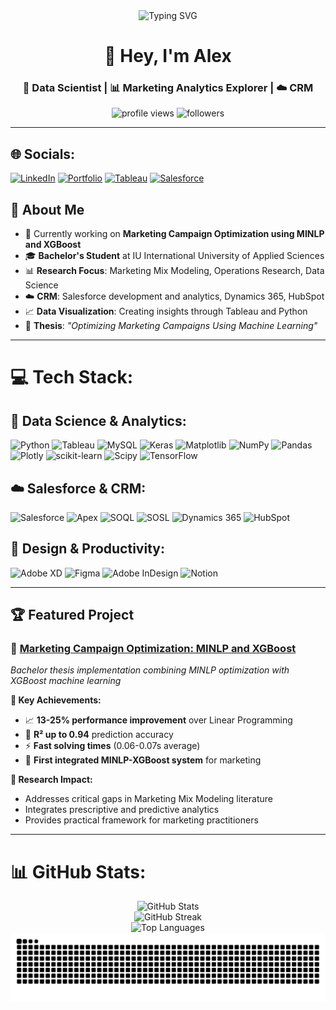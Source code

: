 <div align="center">
  <img src="https://readme-typing-svg.herokuapp.com?font=Fira+Code&size=30&pause=1000&color=2E9FFF&center=true&vCenter=true&width=600&lines=Data+Scientist+%26+Researcher;Marketing+Analytics;CRM+%26+Business+Intelligence;Operations+Research+Enthusiast" alt="Typing SVG" />
</div>

<h1 align="center">👋 Hey, I'm Alex</h1>
<h3 align="center">🔬 Data Scientist | 📊 Marketing Analytics Explorer | ☁️ CRM </h3>

<p align="center">
  <img src="https://komarev.com/ghpvc/?username=Meah01&label=Profile%20views&color=0e75b6&style=flat" alt="profile views" />
  <img src="https://img.shields.io/github/followers/Meah01?label=Followers&style=social" alt="followers" />
</p>

---

## 🌐 Socials:
[![LinkedIn](https://img.shields.io/badge/LinkedIn-%230077B5.svg?logo=linkedin&logoColor=white)](https://linkedin.com/in/alexandru-constantinescu-6a18b6117) 
[![Portfolio](https://img.shields.io/badge/Portfolio-%23000000.svg?style=for-the-badge&logo=firefox&logoColor=#FF7139)]((https://tasteful-motion-cd2.notion.site/Personal-Portfolio-1a406ad0ff588011968af249d03977aa))
[![Tableau](https://img.shields.io/badge/Tableau-%23E97627.svg?style=for-the-badge&logo=tableau&logoColor=white)]((https://public.tableau.com/app/profile/alexandru.constantinescu/vizzes))
[![Salesforce](https://img.shields.io/badge/Salesforce-%2300D4FF.svg?style=for-the-badge&logo=salesforce&logoColor=white)]((https://www.salesforce.com/trailblazer/t4crg37sruwolpvswk))

## 🎯 About Me

- 🔬 Currently working on **Marketing Campaign Optimization using MINLP and XGBoost**
- 🎓 **Bachelor's Student** at IU International University of Applied Sciences
- 📊 **Research Focus**: Marketing Mix Modeling, Operations Research, Data Science
- ☁️ **CRM**: Salesforce development and analytics, Dynamics 365, HubSpot
- 📈 **Data Visualization**: Creating insights through Tableau and Python
- 💼 **Thesis**: *"Optimizing Marketing Campaigns Using Machine Learning"*

---

# 💻 Tech Stack:

## 🔬 Data Science & Analytics:
![Python](https://img.shields.io/badge/python-3670A0?style=for-the-badge&logo=python&logoColor=ffdd54) ![Tableau](https://img.shields.io/badge/Tableau-%23E97627.svg?style=for-the-badge&logo=tableau&logoColor=white) ![MySQL](https://img.shields.io/badge/mysql-4479A1.svg?style=for-the-badge&logo=mysql&logoColor=white) ![Keras](https://img.shields.io/badge/Keras-%23D00000.svg?style=for-the-badge&logo=Keras&logoColor=white) ![Matplotlib](https://img.shields.io/badge/Matplotlib-%23ffffff.svg?style=for-the-badge&logo=Matplotlib&logoColor=black) ![NumPy](https://img.shields.io/badge/numpy-%23013243.svg?style=for-the-badge&logo=numpy&logoColor=white) ![Pandas](https://img.shields.io/badge/pandas-%23150458.svg?style=for-the-badge&logo=pandas&logoColor=white) ![Plotly](https://img.shields.io/badge/Plotly-%233F4F75.svg?style=for-the-badge&logo=plotly&logoColor=white) ![scikit-learn](https://img.shields.io/badge/scikit--learn-%23F7931E.svg?style=for-the-badge&logo=scikit-learn&logoColor=white) ![Scipy](https://img.shields.io/badge/SciPy-%230C55A5.svg?style=for-the-badge&logo=scipy&logoColor=%white) ![TensorFlow](https://img.shields.io/badge/TensorFlow-%23FF6F00.svg?style=for-the-badge&logo=TensorFlow&logoColor=white)

## ☁️ Salesforce & CRM:
![Salesforce](https://img.shields.io/badge/Salesforce-%2300D4FF.svg?style=for-the-badge&logo=salesforce&logoColor=white) ![Apex](https://img.shields.io/badge/Apex-%2300D4FF.svg?style=for-the-badge&logo=salesforce&logoColor=white) ![SOQL](https://img.shields.io/badge/SOQL-%2300D4FF.svg?style=for-the-badge&logo=salesforce&logoColor=white) ![SOSL](https://img.shields.io/badge/SOSL-%2300D4FF.svg?style=for-the-badge&logo=salesforce&logoColor=white) ![Dynamics 365](https://img.shields.io/badge/Dynamics_365-%230078D4.svg?style=for-the-badge&logo=microsoft&logoColor=white) ![HubSpot](https://img.shields.io/badge/HubSpot-%23FF7A59.svg?style=for-the-badge&logo=hubspot&logoColor=white)

## 🎨 Design & Productivity:
![Adobe XD](https://img.shields.io/badge/Adobe%20XD-470137?style=for-the-badge&logo=Adobe%20XD&logoColor=#FF61F6) ![Figma](https://img.shields.io/badge/figma-%23F24E1E.svg?style=for-the-badge&logo=figma&logoColor=white) ![Adobe InDesign](https://img.shields.io/badge/Adobe%20InDesign-49021F?style=for-the-badge&logo=adobeindesign&logoColor=FF3366) ![Notion](https://img.shields.io/badge/Notion-%23000000.svg?style=for-the-badge&logo=notion&logoColor=white)

---

## 🏆 Featured Project

### 🎯 [Marketing Campaign Optimization: MINLP and XGBoost](https://github.com/Meah01/marketing-campaign-optimization-minlp-xgboost)
*Bachelor thesis implementation combining MINLP optimization with XGBoost machine learning*

**🚀 Key Achievements:**
- 📈 **13-25% performance improvement** over Linear Programming
- 🎯 **R² up to 0.94** prediction accuracy
- ⚡ **Fast solving times** (0.06-0.07s average)
- 🔬 **First integrated MINLP-XGBoost system** for marketing

**🔬 Research Impact:**
- Addresses critical gaps in Marketing Mix Modeling literature
- Integrates prescriptive and predictive analytics
- Provides practical framework for marketing practitioners

---

# 📊 GitHub Stats:

<div align="center">
  <img src="https://github-readme-stats.vercel.app/api?username=Meah01&theme=dark&hide_border=false&include_all_commits=false&count_private=true" alt="GitHub Stats" />
</div>

<div align="center">
  <img src="https://nirzak-streak-stats.vercel.app/?user=Meah01&theme=dark&hide_border=false" alt="GitHub Streak" />
</div>

<div align="center">
  <img src="https://github-readme-stats.vercel.app/api/top-langs/?username=Meah01&theme=dark&hide_border=false&include_all_commits=false&count_private=true&layout=compact" alt="Top Languages" />
</div>

<div align="center">
  <picture>
    <source media="(prefers-color-scheme: dark)" srcset="https://raw.githubusercontent.com/Meah01/Meah01/output/github-contribution-grid-snake-dark.svg">
    <source media="(prefers-color-scheme: light)" srcset="https://raw.githubusercontent.com/Meah01/Meah01/output/github-contribution-grid-snake.svg">
    <img alt="github contribution grid snake animation" src="https://raw.githubusercontent.com/Meah01/Meah01/output/github-contribution-grid-snake.svg">
  </picture>
</div>
<!-- Proudly created with GPRM ( https://gprm.itsvg.in ) -->
